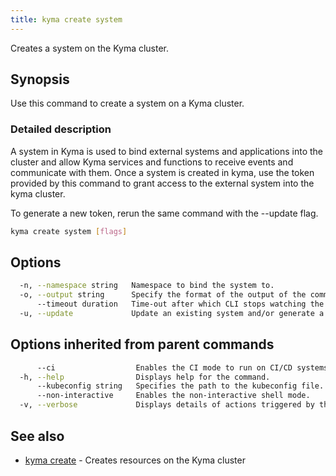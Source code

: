 ```yaml
---
title: kyma create system
---
```


Creates a system on the Kyma cluster.

## Synopsis

Use this command to create a system on a Kyma cluster.

### Detailed description

A system in Kyma is used to bind external systems and applications into the cluster and allow Kyma services and functions to receive events and communicate with them.
Once a system is created in kyma, use the token provided by this command to grant access to the external system into the kyma cluster.

To generate a new token, rerun the same command with the --update flag.



```bash
kyma create system [flags]
```

## Options

```bash
  -n, --namespace string   Namespace to bind the system to.
  -o, --output string      Specify the format of the output of the command. Supported formats: yaml.
      --timeout duration   Time-out after which CLI stops watching the installation progress. (default 2m0s)
  -u, --update             Update an existing system and/or generate a new token for it.
```

## Options inherited from parent commands

```bash
      --ci                  Enables the CI mode to run on CI/CD systems.
  -h, --help                Displays help for the command.
      --kubeconfig string   Specifies the path to the kubeconfig file. By default, Kyma CLI uses the KUBECONFIG environment variable or "/$HOME/.kube/config" if the variable is not set.
      --non-interactive     Enables the non-interactive shell mode.
  -v, --verbose             Displays details of actions triggered by the command.
```

## See also

* [kyma create](#kyma-create-kyma-create)	 - Creates resources on the Kyma cluster

